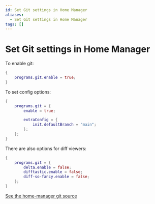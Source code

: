 ```yaml
---
id: Set Git settings in Home Manager
aliases:
  - Set Git settings in Home Manager
tags: []
---
```


# Set Git settings in Home Manager

To enable git:

```nix
{
    programs.git.enable = true;
}
```

To set config options:

```nix
{
    programs.git = {
        enable = true;

        extraConfig = {
            init.defaultBranch = "main";
        };
    };
}
```

There are also options for diff viewers:

```nix
{
    programs.git = {
        delta.enable = false;
        difftastic.enable = false;
        diff-so-fancy.enable = false;
    };
}
```

[See the home-manager git source](https://github.com/nix-community/home-manager/blob/master/modules/programs/git.nix)
